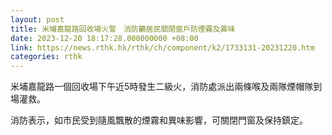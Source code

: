 ```yaml
---
layout: post
title: 米埔嘉龍路回收場火警　消防籲居民關閉窗戶防煙霧及異味
date: 2023-12-20 18:17:28.000000000 +08:00
link: https://news.rthk.hk/rthk/ch/component/k2/1733131-20231220.htm
categories: rthk
---
```


米埔嘉龍路一個回收場下午近5時發生二級火，消防處派出兩條喉及兩隊煙帽隊到場灌救。

消防表示，如市民受到隨風飄散的煙霧和異味影響，可關閉門窗及保持鎮定。
